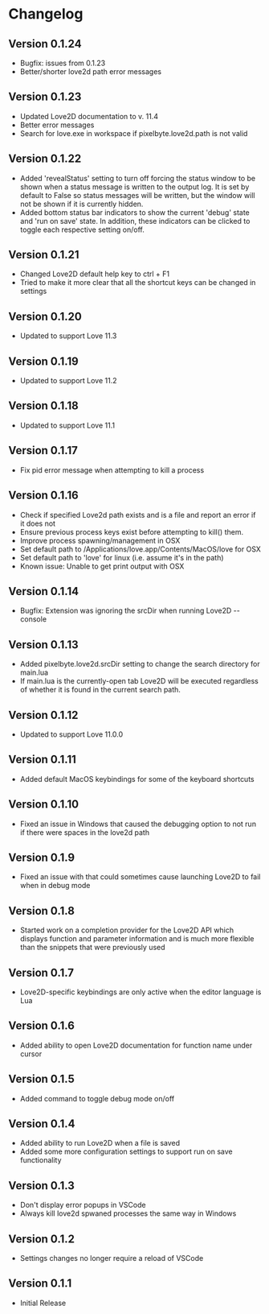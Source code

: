 # Changelog

## Version 0.1.24
* Bugfix: issues from 0.1.23
* Better/shorter love2d path error messages

## Version 0.1.23
* Updated Love2D documentation to v. 11.4
* Better error messages
* Search for love.exe in workspace if pixelbyte.love2d.path is not valid

## Version 0.1.22
* Added 'revealStatus' setting to turn off forcing the status window to be shown when a status message is written to the output log. It is set by default to False so status messages will be written, but the window will not be shown if it is currently hidden.
* Added bottom status bar indicators to show the current 'debug' state and 'run on save' state. In addition, these indicators can be clicked to toggle each respective setting on/off.

## Version 0.1.21
* Changed Love2D default help key to ctrl + F1
* Tried to make it more clear that all the shortcut keys can be changed in settings

## Version 0.1.20
* Updated to support Love 11.3

## Version 0.1.19
* Updated to support Love 11.2

## Version 0.1.18
* Updated to support Love 11.1

## Version 0.1.17
* Fix pid error message when attempting to kill a process

## Version 0.1.16
* Check if specified Love2d path exists and is a file and report an error if it does not
* Ensure previous process keys exist before attempting to kill() them.
* Improve process spawning/management in OSX
* Set default path to /Applications/love.app/Contents/MacOS/love for OSX
* Set default path to 'love' for linux (i.e. assume it's in the path)
* Known issue: Unable to get print output with OSX 

## Version 0.1.14
* Bugfix: Extension was ignoring the srcDir when running Love2D --console

## Version 0.1.13
* Added pixelbyte.love2d.srcDir setting to change the search directory for main.lua
* If main.lua is the currently-open tab Love2D will be executed regardless of whether it is found in the current search path.

## Version 0.1.12
* Updated to support Love 11.0.0

## Version 0.1.11
* Added default MacOS keybindings for some of the keyboard shortcuts
 
## Version 0.1.10
* Fixed an issue in Windows that caused the debugging option to not run if there were spaces in the love2d path

## Version 0.1.9
* Fixed an issue with that could sometimes cause launching Love2D to fail when in debug mode

## Version 0.1.8
* Started work on a completion provider for the Love2D API which displays function and parameter information and is much more flexible than the snippets that were previously used

## Version 0.1.7
* Love2D-specific keybindings are only active when the editor language is Lua

## Version 0.1.6
* Added ability to open Love2D documentation for function name under cursor

## Version 0.1.5
* Added command to toggle debug mode on/off

## Version 0.1.4
* Added ability to run Love2D when a file is saved
* Added some more configuration settings to support run on save functionality

## Version 0.1.3
* Don't display error popups in VSCode
* Always kill love2d spwaned processes the same way in Windows 

## Version 0.1.2
* Settings changes no longer require a reload of VSCode

## Version 0.1.1
* Initial Release
